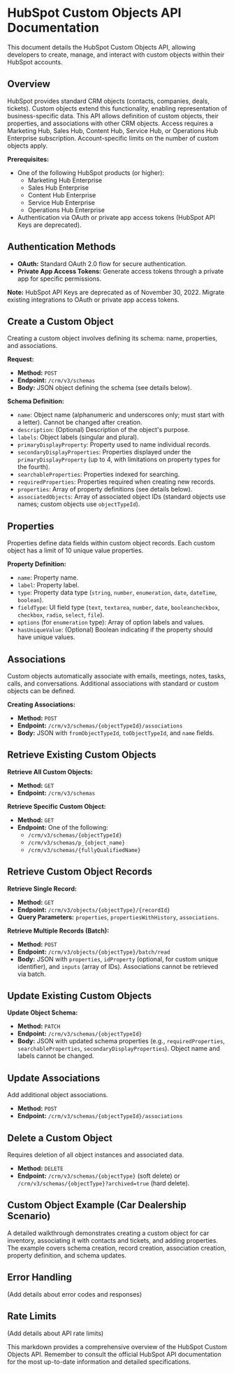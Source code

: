 # HubSpot Custom Objects API Documentation

This document details the HubSpot Custom Objects API, allowing developers to create, manage, and interact with custom objects within their HubSpot accounts.

## Overview

HubSpot provides standard CRM objects (contacts, companies, deals, tickets).  Custom objects extend this functionality, enabling representation of business-specific data.  This API allows definition of custom objects, their properties, and associations with other CRM objects.  Access requires a Marketing Hub, Sales Hub, Content Hub, Service Hub, or Operations Hub Enterprise subscription.  Account-specific limits on the number of custom objects apply.

**Prerequisites:**

*   One of the following HubSpot products (or higher):
    *   Marketing Hub Enterprise
    *   Sales Hub Enterprise
    *   Content Hub Enterprise
    *   Service Hub Enterprise
    *   Operations Hub Enterprise
*   Authentication via OAuth or private app access tokens (HubSpot API Keys are deprecated).

## Authentication Methods

*   **OAuth:**  Standard OAuth 2.0 flow for secure authentication.
*   **Private App Access Tokens:**  Generate access tokens through a private app for specific permissions.

**Note:** HubSpot API Keys are deprecated as of November 30, 2022.  Migrate existing integrations to OAuth or private app access tokens.


## Create a Custom Object

Creating a custom object involves defining its schema: name, properties, and associations.

**Request:**

*   **Method:** `POST`
*   **Endpoint:** `/crm/v3/schemas`
*   **Body:**  JSON object defining the schema (see details below).

**Schema Definition:**

*   `name`: Object name (alphanumeric and underscores only; must start with a letter).  Cannot be changed after creation.
*   `description`:  (Optional) Description of the object's purpose.
*   `labels`:  Object labels (singular and plural).
*   `primaryDisplayProperty`: Property used to name individual records.
*   `secondaryDisplayProperties`: Properties displayed under the `primaryDisplayProperty` (up to 4, with limitations on property types for the fourth).
*   `searchableProperties`: Properties indexed for searching.
*   `requiredProperties`: Properties required when creating new records.
*   `properties`: Array of property definitions (see details below).
*   `associatedObjects`: Array of associated object IDs (standard objects use names; custom objects use `objectTypeId`).


## Properties

Properties define data fields within custom object records.  Each custom object has a limit of 10 unique value properties.

**Property Definition:**

*   `name`: Property name.
*   `label`: Property label.
*   `type`: Property data type (`string`, `number`, `enumeration`, `date`, `dateTime`, `boolean`).
*   `fieldType`: UI field type (`text`, `textarea`, `number`, `date`, `booleancheckbox`, `checkbox`, `radio`, `select`, `file`).
*   `options` (for `enumeration` type): Array of option labels and values.
*   `hasUniqueValue`: (Optional) Boolean indicating if the property should have unique values.


## Associations

Custom objects automatically associate with emails, meetings, notes, tasks, calls, and conversations.  Additional associations with standard or custom objects can be defined.

**Creating Associations:**

*   **Method:** `POST`
*   **Endpoint:** `/crm/v3/schemas/{objectTypeId}/associations`
*   **Body:** JSON with `fromObjectTypeId`, `toObjectTypeId`, and `name` fields.

## Retrieve Existing Custom Objects

**Retrieve All Custom Objects:**

*   **Method:** `GET`
*   **Endpoint:** `/crm/v3/schemas`

**Retrieve Specific Custom Object:**

*   **Method:** `GET`
*   **Endpoint:**  One of the following:
    *   `/crm/v3/schemas/{objectTypeId}`
    *   `/crm/v3/schemas/p_{object_name}`
    *   `/crm/v3/schemas/{fullyQualifiedName}`

## Retrieve Custom Object Records

**Retrieve Single Record:**

*   **Method:** `GET`
*   **Endpoint:** `/crm/v3/objects/{objectType}/{recordId}`
*   **Query Parameters:** `properties`, `propertiesWithHistory`, `associations`.

**Retrieve Multiple Records (Batch):**

*   **Method:** `POST`
*   **Endpoint:** `/crm/v3/objects/{objectType}/batch/read`
*   **Body:** JSON with `properties`, `idProperty` (optional, for custom unique identifier), and `inputs` (array of IDs).  Associations cannot be retrieved via batch.


## Update Existing Custom Objects

**Update Object Schema:**

*   **Method:** `PATCH`
*   **Endpoint:** `/crm/v3/schemas/{objectTypeId}`
*   **Body:** JSON with updated schema properties (e.g., `requiredProperties`, `searchableProperties`, `secondaryDisplayProperties`).  Object name and labels cannot be changed.


## Update Associations

Add additional object associations.

*   **Method:** `POST`
*   **Endpoint:** `/crm/v3/schemas/{objectTypeId}/associations`

## Delete a Custom Object

Requires deletion of all object instances and associated data.

*   **Method:** `DELETE`
*   **Endpoint:** `/crm/v3/schemas/{objectType}` (soft delete) or `/crm/v3/schemas/{objectType}?archived=true` (hard delete).

## Custom Object Example (Car Dealership Scenario)

A detailed walkthrough demonstrates creating a custom object for car inventory, associating it with contacts and tickets, and adding properties.  The example covers schema creation, record creation, association creation, property definition, and schema updates.


## Error Handling

(Add details about error codes and responses)

## Rate Limits

(Add details about API rate limits)


This markdown provides a comprehensive overview of the HubSpot Custom Objects API.  Remember to consult the official HubSpot API documentation for the most up-to-date information and detailed specifications.
